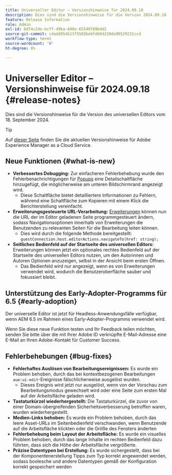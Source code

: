```yaml
---
title: Universeller Editor – Versionshinweise für 2024.09.18
description: Dies sind die Versionshinweise für die Version 2024.09.18 des universellen Editors.
feature: Release Information
role: Admin
exl-id: 0df4c2de-bcff-49ba-840e-65540f89bdd2
source-git-commit: cdad4954b13f5582bebfd604220da90529231ccd
workflow-type: tm+mt
source-wordcount: '0'
ht-degree: 0%

---
```


# Universeller Editor – Versionshinweise für 2024.09.18 {#release-notes}

Dies sind die Versionshinweise für die Version des universellen Editors vom 18. September 2024.

>[!TIP]
>
>Auf [dieser Seite](/help/release-notes/release-notes-cloud/release-notes-current.md) finden Sie die aktuellen Versionshinweise für Adobe Experience Manager as a Cloud Service.

## Neue Funktionen {#what-is-new}

* **Verbessertes Debugging:** Zur einfacheren Fehlerbehebung wurde den Fehlerbenachrichtigungen für [Popups](https://spectrum.adobe.com/page/toast/) eine Detailschaltfläche hinzugefügt, die möglicherweise am unteren Bildschirmrand angezeigt wird.
   * Diese Schaltfläche bietet detailliertere Informationen zu Fehlern, während eine Schaltfläche zum Kopieren mit einem Klick die Berichterstellung vereinfacht.
* **Erweiterungsgesteuerte URL-Verarbeitung:** [Erweiterungen](/help/implementing/universal-editor/extending.md) können nun die URL der im Editor geladenen Seite programmgesteuert ändern, sodass Navigationsoptionen innerhalb von Erweiterungen die Benutzenden zu relevanten Seiten für die Bearbeitung leiten können.
   * Dies wird durch die folgende Methode bereitgestellt: `guestConnection.host.editorActions.navigateTo(href: string);`
* **Seitliches Bedienfeld auf der Startseite des universellen Editors:** Erweiterungen können jetzt ein optionales rechtes Bedienfeld auf der Startseite des universellen Editors nutzen, um den Autorinnen und Autoren Optionen anzuzeigen, selbst in der Ansicht beim ersten Öffnen.
   * Das Bedienfeld wird nur angezeigt, wenn es von Erweiterungen verwendet wird, wodurch die Benutzeroberfläche sauber und fokussiert bleibt.

## Unterstützung des Early-Adopter-Programms für 6.5 {#early-adoption}

Der universelle Editor ist jetzt für Headless-Anwendungsfälle verfügbar, wenn AEM 6.5 im Rahmen eines Early-Adopter-Programms verwendet wird.

Wenn Sie diese neue Funktion testen und Ihr Feedback teilen möchten, senden Sie bitte über die mit Ihrer Adobe ID verknüpfte E-Mail-Adresse eine E-Mail an Ihren Adobe-Kontakt für Customer Success.

## Fehlerbehebungen {#bug-fixes}

* **Fehlerhaftes Auslösen von Bearbeitungsereignissen:** Es wurde ein Problem behoben, durch das bei kontextbezogenen Bearbeitungen `aue:ui-edit`-Ereignisse fälschlicherweise ausgelöst wurden.
   * Dieses Ereignis wird jetzt nur ausgelöst, wenn von der Vorschau zum Bearbeitungsmodus gewechselt wird oder eine Seite zum ersten Mal auf der Arbeitsfläche geladen wird.
* **Tastaturkürzel wiederhergestellt:** Die Tastaturkürzel, die zuvor von einer Domain-übergreifenden Sicherheitsverbesserung betroffen waren, wurden wiederhergestellt.
* **Medien-Links behoben:** Es wurde ein Problem behoben, durch das leere Asset-URLs im Seitenbedienfeld verschwanden, wenn Benutzende auf die Arbeitsfläche klickten oder die Größe des Fensters änderten
* **Fehlerbehebung beim Layout der Arbeitsfläche:** Es wurde ein visuelles Problem behoben, durch das lange Inhalte im rechten Bedienfeld dazu führten, dass sich die Höhe der Arbeitsfläche vergrößerte.
* **Präzise Datentypen bei Erstellung:** Es wurde sichergestellt, dass bei der Komponentenerstellung Tipps zum Typ korrekt angewendet werden, sodass boolesche und andere Datentypen gemäß der Konfiguration korrekt gespeichert werden

